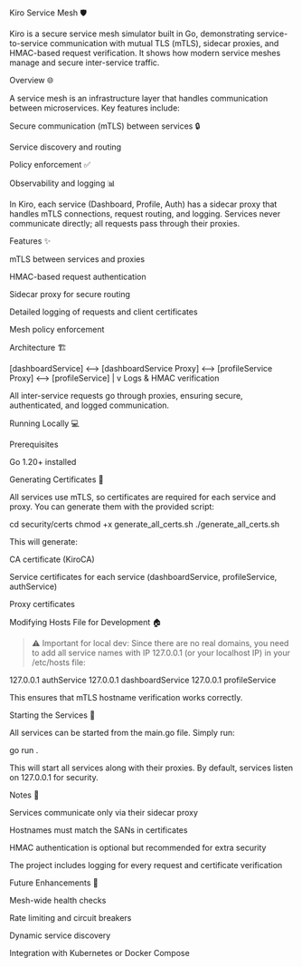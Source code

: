 Kiro Service Mesh 🛡️

Kiro is a secure service mesh simulator built in Go, demonstrating service-to-service communication with mutual TLS (mTLS), sidecar proxies, and HMAC-based request verification. It shows how modern service meshes manage and secure inter-service traffic.

Overview 🌐

A service mesh is an infrastructure layer that handles communication between microservices. Key features include:

Secure communication (mTLS) between services 🔒

Service discovery and routing

Policy enforcement ✅

Observability and logging 📊


In Kiro, each service (Dashboard, Profile, Auth) has a sidecar proxy that handles mTLS connections, request routing, and logging. Services never communicate directly; all requests pass through their proxies.

Features ✨

mTLS between services and proxies

HMAC-based request authentication

Sidecar proxy for secure routing

Detailed logging of requests and client certificates

Mesh policy enforcement


Architecture 🏗️

[dashboardService] <--> [dashboardService Proxy] <--> [profileService Proxy] <--> [profileService]
       |
       v
    Logs & HMAC verification

All inter-service requests go through proxies, ensuring secure, authenticated, and logged communication.

Running Locally 💻

Prerequisites

Go 1.20+ installed


Generating Certificates 🔑

All services use mTLS, so certificates are required for each service and proxy. You can generate them with the provided script:

cd security/certs
chmod +x generate_all_certs.sh
./generate_all_certs.sh

This will generate:

CA certificate (KiroCA)

Service certificates for each service (dashboardService, profileService, authService)

Proxy certificates


Modifying Hosts File for Development 🏠

> ⚠️ Important for local dev:
Since there are no real domains, you need to add all service names with IP 127.0.0.1 (or your localhost IP) in your /etc/hosts file:



127.0.0.1 authService
127.0.0.1 dashboardService
127.0.0.1 profileService

This ensures that mTLS hostname verification works correctly.

Starting the Services 🚀

All services can be started from the main.go file. Simply run:

go run .

This will start all services along with their proxies. By default, services listen on 127.0.0.1 for security.

Notes 📝

Services communicate only via their sidecar proxy

Hostnames must match the SANs in certificates

HMAC authentication is optional but recommended for extra security

The project includes logging for every request and certificate verification


Future Enhancements 🚧

Mesh-wide health checks

Rate limiting and circuit breakers

Dynamic service discovery

Integration with Kubernetes or Docker Compose


